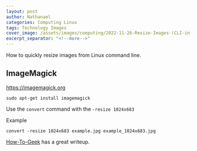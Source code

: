 ```yaml
---
layout: post
author: Nathanael
categories: Computing Linux
tags: Technology Images
cover_image: /assets/images/computing/2022-11-26-Resize-Images-(CLI-in-Linux)/ImageMagick_logo_1024x683.png
excerpt_separator: "<!--more-->"
---
```

How to quickly resize images from Linux command line.
<!--more-->

## ImageMagick

<https://imagemagick.org>

```
sudo apt-get install imagemagick
```

Use the ```convert``` command with the ```-resize 1024x683```

Example

```
convert -resize 1024x683 example.jpg example_1024x683.jpg
```

[How-To-Geek](https://www.howtogeek.com/109369/how-to-quickly-resize-convert-modify-images-from-the-linux-terminal/) has a great writeup.
